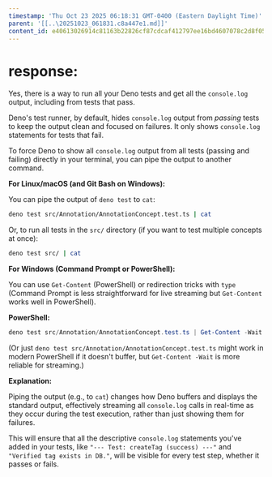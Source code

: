 ```yaml
---
timestamp: 'Thu Oct 23 2025 06:18:31 GMT-0400 (Eastern Daylight Time)'
parent: '[[..\20251023_061831.c8a447e1.md]]'
content_id: e40613026914c81163b22826cf87cdcaf412797ee16bd4607078c2d8f058f5b0
---
```


# response:

Yes, there is a way to run all your Deno tests and get all the `console.log` output, including from tests that pass.

Deno's test runner, by default, hides `console.log` output from *passing* tests to keep the output clean and focused on failures. It only shows `console.log` statements for tests that fail.

To force Deno to show all `console.log` output from all tests (passing and failing) directly in your terminal, you can pipe the output to another command.

**For Linux/macOS (and Git Bash on Windows):**

You can pipe the output of `deno test` to `cat`:

```bash
deno test src/Annotation/AnnotationConcept.test.ts | cat
```

Or, to run all tests in the `src/` directory (if you want to test multiple concepts at once):

```bash
deno test src/ | cat
```

**For Windows (Command Prompt or PowerShell):**

You can use `Get-Content` (PowerShell) or redirection tricks with `type` (Command Prompt is less straightforward for live streaming but `Get-Content` works well in PowerShell).

**PowerShell:**

```powershell
deno test src/Annotation/AnnotationConcept.test.ts | Get-Content -Wait
```

(Or just `deno test src/Annotation/AnnotationConcept.test.ts` might work in modern PowerShell if it doesn't buffer, but `Get-Content -Wait` is more reliable for streaming.)

**Explanation:**

Piping the output (e.g., to `cat`) changes how Deno buffers and displays the standard output, effectively streaming all `console.log` calls in real-time as they occur during the test execution, rather than just showing them for failures.

This will ensure that all the descriptive `console.log` statements you've added in your tests, like `"--- Test: createTag (success) ---"` and `"Verified tag exists in DB."`, will be visible for every test step, whether it passes or fails.

